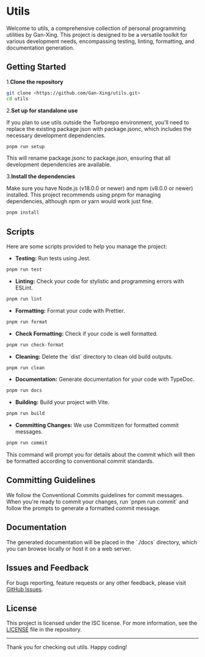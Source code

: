 # Utils

Welcome to utils, a comprehensive collection of personal programming utilities by Gan-Xing. This project is designed to be a versatile toolkit for various development needs, encompassing testing, linting, formatting, and documentation generation.

## Getting Started

1.**Clone the repository**

```bash
git clone <https://github.com/Gan-Xing/utils.git>
cd utils
```

2.**Set up for standalone use**

If you plan to use utils outside the Turborepo environment, you'll need to replace the existing package.json with package.jsonc, which includes the necessary development dependencies.

```bash
pnpm run setup
```

This will rename package.jsonc to package.json, ensuring that all development dependencies are available.

3.**Install the dependencies**

Make sure you have Node.js (v18.0.0 or newer) and npm (v8.0.0 or newer) installed. This project recommends using pnpm for managing dependencies, although npm or yarn would work just fine.

```bash
pnpm install
```

## Scripts

Here are some scripts provided to help you manage the project:

- **Testing:** Run tests using Jest.

```bash
pnpm run test
```

- **Linting:** Check your code for stylistic and programming errors with ESLint.

```bash
pnpm run lint
```

- **Formatting:** Format your code with Prettier.

```bash
pnpm run format
```

- **Check Formatting:** Check if your code is well formatted.

```bash
pnpm run check-format
```

- **Cleaning:** Delete the \`dist\` directory to clean old build outputs.

```bash
pnpm run clean
```

- **Documentation:** Generate documentation for your code with TypeDoc.

```bash
pnpm run docs
```

- **Building:** Build your project with Vite.

```bash
pnpm run build
```

- **Committing Changes:** We use Commitizen for formatted commit messages.

```bash
pnpm run commit
```

This command will prompt you for details about the commit which will then be formatted according to conventional commit standards.

## Committing Guidelines

We follow the Conventional Commits guidelines for commit messages. When you're ready to commit your changes, run \`pnpm run commit\` and follow the prompts to generate a formatted commit message.

## Documentation

The generated documentation will be placed in the \`./docs\` directory, which you can browse locally or host it on a web server.

## Issues and Feedback

For bugs reporting, feature requests or any other feedback, please visit [GitHub Issues](https://github.com/Gan-Xing/utils/issues).

## License

This project is licensed under the ISC license. For more information, see the [LICENSE](LICENSE) file in the repository.

---

Thank you for checking out utils. Happy coding!
